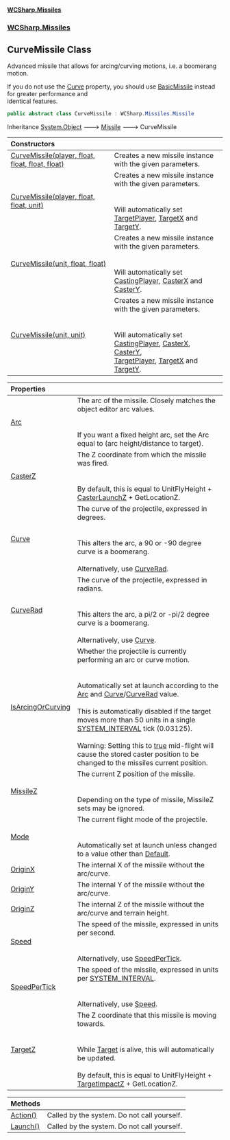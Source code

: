 #### [WCSharp.Missiles](README.md 'README')
### [WCSharp.Missiles](WCSharp.Missiles.md 'WCSharp.Missiles')

## CurveMissile Class

Advanced missile that allows for arcing/curving motions, i.e. a boomerang motion.  
  
If you do not use the [Curve](WCSharp.Missiles.CurveMissile.Curve.md 'WCSharp.Missiles.CurveMissile.Curve') property, you should use [BasicMissile](WCSharp.Missiles.BasicMissile.md 'WCSharp.Missiles.BasicMissile') instead for greater performance and  
            identical features.

```csharp
public abstract class CurveMissile : WCSharp.Missiles.Missile
```

Inheritance [System.Object](https://docs.microsoft.com/en-us/dotnet/api/System.Object 'System.Object') &#129106; [Missile](WCSharp.Missiles.Missile.md 'WCSharp.Missiles.Missile') &#129106; CurveMissile

| Constructors | |
| :--- | :--- |
| [CurveMissile(player, float, float, float, float)](WCSharp.Missiles.CurveMissile.CurveMissile(War3Api.Common.player,float,float,float,float).md 'WCSharp.Missiles.CurveMissile.CurveMissile(War3Api.Common.player, float, float, float, float)') | Creates a new missile instance with the given parameters. |
| [CurveMissile(player, float, float, unit)](WCSharp.Missiles.CurveMissile.CurveMissile(War3Api.Common.player,float,float,War3Api.Common.unit).md 'WCSharp.Missiles.CurveMissile.CurveMissile(War3Api.Common.player, float, float, War3Api.Common.unit)') | Creates a new missile instance with the given parameters.<br/><br/><br/>Will automatically set [TargetPlayer](WCSharp.Missiles.Missile.TargetPlayer.md 'WCSharp.Missiles.Missile.TargetPlayer'), [TargetX](WCSharp.Missiles.Missile.TargetX.md 'WCSharp.Missiles.Missile.TargetX') and [TargetY](WCSharp.Missiles.Missile.TargetY.md 'WCSharp.Missiles.Missile.TargetY'). |
| [CurveMissile(unit, float, float)](WCSharp.Missiles.CurveMissile.CurveMissile(War3Api.Common.unit,float,float).md 'WCSharp.Missiles.CurveMissile.CurveMissile(War3Api.Common.unit, float, float)') | Creates a new missile instance with the given parameters.<br/><br/><br/>Will automatically set [CastingPlayer](WCSharp.Missiles.Missile.CastingPlayer.md 'WCSharp.Missiles.Missile.CastingPlayer'), [CasterX](WCSharp.Missiles.Missile.CasterX.md 'WCSharp.Missiles.Missile.CasterX') and [CasterY](WCSharp.Missiles.Missile.CasterY.md 'WCSharp.Missiles.Missile.CasterY'). |
| [CurveMissile(unit, unit)](WCSharp.Missiles.CurveMissile.CurveMissile(War3Api.Common.unit,War3Api.Common.unit).md 'WCSharp.Missiles.CurveMissile.CurveMissile(War3Api.Common.unit, War3Api.Common.unit)') | Creates a new missile instance with the given parameters.<br/><br/><br/>Will automatically set [CastingPlayer](WCSharp.Missiles.Missile.CastingPlayer.md 'WCSharp.Missiles.Missile.CastingPlayer'), [CasterX](WCSharp.Missiles.Missile.CasterX.md 'WCSharp.Missiles.Missile.CasterX'), [CasterY](WCSharp.Missiles.Missile.CasterY.md 'WCSharp.Missiles.Missile.CasterY'),<br/>            [TargetPlayer](WCSharp.Missiles.Missile.TargetPlayer.md 'WCSharp.Missiles.Missile.TargetPlayer'), [TargetX](WCSharp.Missiles.Missile.TargetX.md 'WCSharp.Missiles.Missile.TargetX') and [TargetY](WCSharp.Missiles.Missile.TargetY.md 'WCSharp.Missiles.Missile.TargetY'). |

| Properties | |
| :--- | :--- |
| [Arc](WCSharp.Missiles.CurveMissile.Arc.md 'WCSharp.Missiles.CurveMissile.Arc') | The arc of the missile. Closely matches the object editor arc values.<br/><br/><br/>If you want a fixed height arc, set the Arc equal to (arc height/distance to target). |
| [CasterZ](WCSharp.Missiles.CurveMissile.CasterZ.md 'WCSharp.Missiles.CurveMissile.CasterZ') | The Z coordinate from which the missile was fired.<br/><br/><br/>By default, this is equal to UnitFlyHeight + [CasterLaunchZ](WCSharp.Missiles.Missile.CasterLaunchZ.md 'WCSharp.Missiles.Missile.CasterLaunchZ') + GetLocationZ. |
| [Curve](WCSharp.Missiles.CurveMissile.Curve.md 'WCSharp.Missiles.CurveMissile.Curve') | The curve of the projectile, expressed in degrees.<br/><br/><br/>This alters the arc, a 90 or -90 degree curve is a boomerang.<br/><br/>Alternatively, use [CurveRad](WCSharp.Missiles.CurveMissile.CurveRad.md 'WCSharp.Missiles.CurveMissile.CurveRad'). |
| [CurveRad](WCSharp.Missiles.CurveMissile.CurveRad.md 'WCSharp.Missiles.CurveMissile.CurveRad') | The curve of the projectile, expressed in radians.<br/><br/><br/>This alters the arc, a pi/2 or -pi/2 degree curve is a boomerang.<br/><br/>Alternatively, use [Curve](WCSharp.Missiles.CurveMissile.Curve.md 'WCSharp.Missiles.CurveMissile.Curve'). |
| [IsArcingOrCurving](WCSharp.Missiles.CurveMissile.IsArcingOrCurving.md 'WCSharp.Missiles.CurveMissile.IsArcingOrCurving') | Whether the projectile is currently performing an arc or curve motion.<br/><br/><br/>Automatically set at launch according to the [Arc](WCSharp.Missiles.CurveMissile.Arc.md 'WCSharp.Missiles.CurveMissile.Arc') and [Curve](WCSharp.Missiles.CurveMissile.Curve.md 'WCSharp.Missiles.CurveMissile.Curve')/[CurveRad](WCSharp.Missiles.CurveMissile.CurveRad.md 'WCSharp.Missiles.CurveMissile.CurveRad') value.<br/><br/>This is automatically disabled if the target moves more than 50 units in a single [SYSTEM_INTERVAL](../WCSharp.Events/WCSharp.Events.PeriodicEvents.SYSTEM_INTERVAL.md 'WCSharp.Events.PeriodicEvents.SYSTEM_INTERVAL') tick (0.03125).<br/><br/>Warning: Setting this to [true](https://docs.microsoft.com/en-us/dotnet/csharp/language-reference/builtin-types/bool 'https://docs.microsoft.com/en-us/dotnet/csharp/language-reference/builtin-types/bool') mid-flight will cause the stored caster position to be changed to the missiles current position. |
| [MissileZ](WCSharp.Missiles.CurveMissile.MissileZ.md 'WCSharp.Missiles.CurveMissile.MissileZ') | The current Z position of the missile.<br/><br/><br/>Depending on the type of missile, MissileZ sets may be ignored. |
| [Mode](WCSharp.Missiles.CurveMissile.Mode.md 'WCSharp.Missiles.CurveMissile.Mode') | The current flight mode of the projectile.<br/><br/><br/>Automatically set at launch unless changed to a value other than [Default](WCSharp.Missiles.CurveMissile.FlightMode.md#WCSharp.Missiles.CurveMissile.FlightMode.Default 'WCSharp.Missiles.CurveMissile.FlightMode.Default'). |
| [OriginX](WCSharp.Missiles.CurveMissile.OriginX.md 'WCSharp.Missiles.CurveMissile.OriginX') | The internal X of the missile without the arc/curve. |
| [OriginY](WCSharp.Missiles.CurveMissile.OriginY.md 'WCSharp.Missiles.CurveMissile.OriginY') | The internal Y of the missile without the arc/curve. |
| [OriginZ](WCSharp.Missiles.CurveMissile.OriginZ.md 'WCSharp.Missiles.CurveMissile.OriginZ') | The internal Z of the missile without the arc/curve and terrain height. |
| [Speed](WCSharp.Missiles.CurveMissile.Speed.md 'WCSharp.Missiles.CurveMissile.Speed') | The speed of the missile, expressed in units per second.<br/><br/><br/>Alternatively, use [SpeedPerTick](WCSharp.Missiles.Missile.SpeedPerTick.md 'WCSharp.Missiles.Missile.SpeedPerTick'). |
| [SpeedPerTick](WCSharp.Missiles.CurveMissile.SpeedPerTick.md 'WCSharp.Missiles.CurveMissile.SpeedPerTick') | The speed of the missile, expressed in units per [SYSTEM_INTERVAL](../WCSharp.Events/WCSharp.Events.PeriodicEvents.SYSTEM_INTERVAL.md 'WCSharp.Events.PeriodicEvents.SYSTEM_INTERVAL').<br/><br/><br/>Alternatively, use [Speed](WCSharp.Missiles.Missile.Speed.md 'WCSharp.Missiles.Missile.Speed'). |
| [TargetZ](WCSharp.Missiles.CurveMissile.TargetZ.md 'WCSharp.Missiles.CurveMissile.TargetZ') | The Z coordinate that this missile is moving towards.<br/><br/><br/>While [Target](WCSharp.Missiles.Missile.Target.md 'WCSharp.Missiles.Missile.Target') is alive, this will automatically be updated.<br/><br/>By default, this is equal to UnitFlyHeight + [TargetImpactZ](WCSharp.Missiles.Missile.TargetImpactZ.md 'WCSharp.Missiles.Missile.TargetImpactZ') + GetLocationZ. |

| Methods | |
| :--- | :--- |
| [Action()](WCSharp.Missiles.CurveMissile.Action().md 'WCSharp.Missiles.CurveMissile.Action()') | Called by the system. Do not call yourself. |
| [Launch()](WCSharp.Missiles.CurveMissile.Launch().md 'WCSharp.Missiles.CurveMissile.Launch()') | Called by the system. Do not call yourself. |
